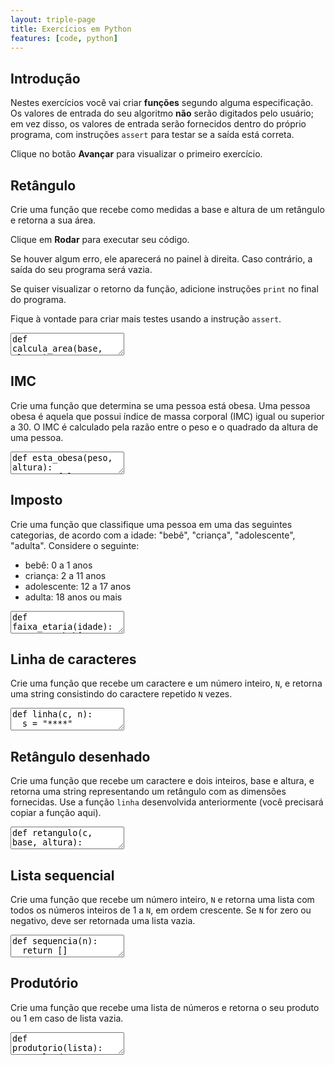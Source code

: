 ```yaml
---
layout: triple-page
title: Exercícios em Python
features: [code, python]
---
```


## Introdução

Nestes exercícios você vai criar **funções** segundo alguma especificação. Os valores de entrada do seu algoritmo **não** serão digitados pelo usuário; em vez disso, os valores de entrada serão fornecidos dentro do próprio programa, com instruções `assert` para testar se a saída está correta.

Clique no botão **Avançar** para visualizar o primeiro exercício.

## Retângulo

Crie uma função que recebe como medidas a base e altura de um retângulo e retorna a sua área.

Clique em **Rodar** para executar seu código.

Se houver algum erro, ele aparecerá no painel à direita. Caso contrário, a saída do seu programa será vazia.

Se quiser visualizar o retorno da função, adicione instruções `print` no final do programa.

Fique à vontade para criar mais testes usando a instrução `assert`.

<textarea class="code lang-python">
def calcula_area(base, altura):
  return 0

assert calcula_area(0, 0) == 0
assert calcula_area(3, 4) == 12
</textarea>

## IMC

Crie uma função que determina se uma pessoa está obesa. Uma pessoa obesa é aquela que possui índice de massa corporal (IMC) igual ou superior a 30. O IMC é calculado pela razão entre o peso e o quadrado da altura de uma pessoa.

<textarea class="code lang-python">
def esta_obesa(peso, altura):
  return false

assert esta_obesa(70, 1.70) == False
assert esta_obesa(170, 1.70) == True
</textarea>

## Imposto

Crie uma função que classifique uma pessoa em uma das seguintes categorias, de acordo com a idade: "bebê", "criança", "adolescente", "adulta". Considere o seguinte:

- bebê: 0 a 1 anos
- criança: 2 a 11 anos
- adolescente: 12 a 17 anos
- adulta: 18 anos ou mais

<textarea class="code lang-python">
def faixa_etaria(idade):
  return "bebê"

assert faixa_etaria(0) == "bebê"
assert faixa_etaria(1) == "bebê"
assert faixa_etaria(2) == "criança"
assert faixa_etaria(11) == "criança"
assert faixa_etaria(12) == "adolescente"
assert faixa_etaria(17) == "adolescente"
assert faixa_etaria(18) == "adulta"
assert faixa_etaria(81) == "adulta"
</textarea>

## Linha de caracteres

Crie uma função que recebe um caractere e um número inteiro, `N`, e retorna uma string consistindo do caractere repetido `N` vezes.

<textarea class="code lang-python">
def linha(c, n):
  s = "****"
  return s

assert linha("*", 5) == "*****"
assert linha("#", 2) == "##"
assert linha("@", 0) == ""
</textarea>

## Retângulo desenhado

Crie uma função que recebe um caractere e dois inteiros, base e altura, e retorna uma string representando um retângulo com as dimensões fornecidas. Use a função `linha` desenvolvida anteriormente (você precisará copiar a função aqui).

<textarea class="code lang-python">
def retangulo(c, base, altura):
  s = "****"
  s += "****"
  return s

### Testes
assert retangulo("*", 4, 2) == "****\n****\n"
assert retangulo("#", 5, 1) == "#####\n"
</textarea>

## Lista sequencial

Crie uma função que recebe um número inteiro, `N` e retorna uma lista com todos os números inteiros de 1 a `N`, em ordem crescente. Se `N` for zero ou negativo, deve ser retornada uma lista vazia.

<textarea class="code lang-python">
def sequencia(n):
  return []

### Testes
assert sequencia(3) == [1, 2, 3]
assert sequencia(1) == [1]
assert sequencia(-1) == []
</textarea>

## Produtório

Crie uma função que recebe uma lista de números e retorna o seu produto ou 1 em caso de lista vazia.

<textarea class="code lang-python">
def produtorio(lista):
  resultado = 1
  return resultado

### Testes
assert produtorio([]) == 1
assert produtorio([1, 2, 3]) == 6
assert produtorio([1, 0, 3]) == 0
</textarea>
